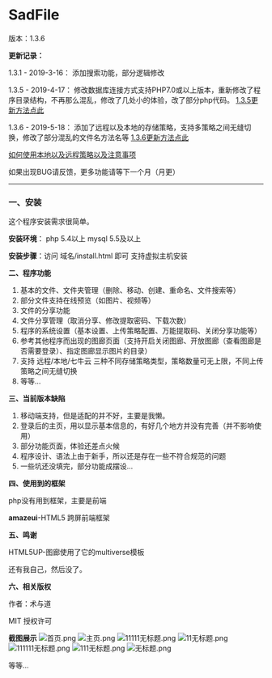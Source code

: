 # SadFile

版本：1.3.6


**更新记录：**

1.3.1 - 2019-3-16：
添加搜索功能，部分逻辑修改

1.3.5 - 2019-4-17：
修改数据库连接方式支持PHP7.0或以上版本，重新修改了程序目录结构，不再那么混乱，修改了几处小的体验，改了部分php代码。
[1.3.5更新方法点此](updateTo135.md)

1.3.6 - 2019-5-18：
添加了远程以及本地的存储策略，支持多策略之间无缝切换，修改了部分混乱的文件名方法名等
[1.3.6更新方法点此](updateTo136.md)

[如何使用本地以及远程策略以及注意事项](remote.md)


如果出现BUG请反馈，更多功能请等下一个月（月更）

------



### 一、安装

这个程序安装需求很简单。

**安装环境**： php  5.4以上  mysql 5.5及以上

**安装步骤**：访问 域名/install.html 即可 支持虚拟主机安装


**二、程序功能**

1. 基本的文件、文件夹管理（删除、移动、创建、重命名、文件搜索等）
2. 部分文件支持在线预览（如图片、视频等）
3. 文件的分享功能
4. 文件分享管理（取消分享、修改提取密码、下载次数）
5. 程序的系统设置（基本设置、上传策略配置、万能提取码、关闭分享功能等）
6. 参考其他程序而出现的图廊页面（支持开启关闭图廊、开放图廊（查看图廊是否需要登录）、指定图廊显示图片的目录）
7. 支持 远程/本地/七牛云 三种不同存储策略类型，策略数量可无上限，不同上传策略之间无缝切换
8. 等等...


**三、当前版本缺陷**

1. 移动端支持，但是适配的并不好，主要是我懒。
2. 登录后的主页，用以显示基本信息的，有好几个地方并没有完善（并不影响使用）
3. 部分功能页面，体验还差点火候
4. 程序设计、语法上由于新手，所以还是存在一些不符合规范的问题
5. 一些坑还没填完，部分功能成摆设...

**四、使用到的框架**

php没有用到框架，主要是前端

**amazeui**-HTML5 跨屏前端框架

**五、鸣谢**

HTML5UP-图廊使用了它的multiverse模板

还有我自己，然后没了。

**六、相关版权**

作者：术与道    

MIT 授权许可

**截图展示**
![首页.png](https://i.loli.net/2019/02/01/5c53eacb3c117.png)
![主页.png](https://i.loli.net/2019/02/01/5c53eae6ed075.png)
![11111无标题.png](https://i.loli.net/2019/02/01/5c53eb0ab97a6.png)
![11无标题.png](https://i.loli.net/2019/02/01/5c53eb3ab7897.png)
![111111无标题.png](https://i.loli.net/2019/02/01/5c53eb3ae0f53.png)
![111无标题.png](https://i.loli.net/2019/02/01/5c53eb977b694.png)
![无标题.png](https://i.loli.net/2019/02/01/5c53ec9fda46f.png)

等等...
